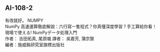 ## AI-108-2 
有改就好。
NUMPY  
NumPy 高速運算徹底解說：六行寫一隻程式？你真懂深度學習？手工算給你看！  
現場で使える! NumPyデータ処理入門  
作者： 吉田拓真, 尾原颯   譯者： 吳嘉芳, 蒲宗賢  
編者：施威銘研究室旗標出版社   
